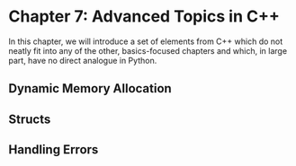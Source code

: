 # Chapter 7: Advanced Topics in C++

In this chapter, we will introduce a set of elements from C++ which do not neatly fit into any of the other, basics-focused chapters and which, in large part, have no direct analogue in Python.

## Dynamic Memory Allocation

## Structs

## Handling Errors